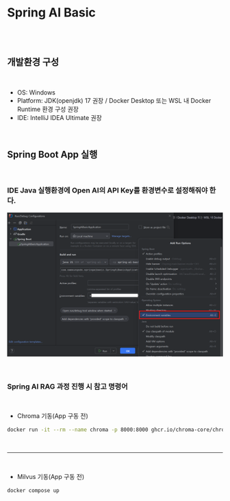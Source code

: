# Spring AI Basic

<br>
<br>

## 개발환경 구성

<br>

- OS: Windows
- Platform: JDK(openjdk) 17 권장 / Docker Desktop 또는 WSL 내 Docker Runtime 환경 구성 권장
- IDE: IntelliJ IDEA Ultimate 권장

<br>

## Spring Boot App 실행

<br>

### IDE Java 실행환경에 Open AI의 API Key를 환경변수로 설정해줘야 한다.

![](media/SpringAI_runtime_01.png)


<br>

### Spring AI RAG 과정 진행 시 참고 명령어

<br>

  - Chroma 기동(App 구동 전)

```bash
docker run -it --rm --name chroma -p 8000:8000 ghcr.io/chroma-core/chroma:0.4.15
```

<br>

---

<br>

  - Milvus 기동(App 구동 전)

```bash
docker compose up
```

<br>
<br>